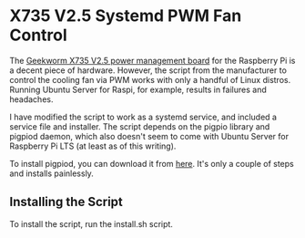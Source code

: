 # X735 V2.5 Systemd PWM Fan Control

The [Geekworm X735 V2.5 power management board](https://wiki.geekworm.com/X735) for the Raspberry Pi is a decent piece of hardware. However, the script from the manufacturer to control the cooling fan via PWM works with only a handful of Linux distros. Running Ubuntu Server for Raspi, for example, results in failures and headaches.

I have modified the script to work as a systemd service, and included a service file and installer. The script depends on the pigpio library and pigpiod daemon, which also doesn't seem to come with Ubuntu Server for Raspberry Pi LTS (at least as of this writing).

To install pigpiod, you can download it from [here](http://abyz.me.uk/rpi/pigpio/download.html). It's only a couple of steps and installs painlessly.

## Installing the Script

To install the script, run the install.sh script.
